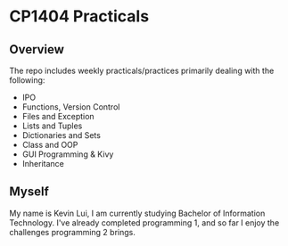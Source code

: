 # CP1404 Practicals

## Overview

The repo includes weekly practicals/practices primarily dealing with the following:

* IPO
* Functions, Version Control
* Files and Exception
* Lists and Tuples
* Dictionaries and Sets
* Class and OOP
* GUI Programming & Kivy
* Inheritance 

## Myself 

My name is Kevin Lui, I am currently studying Bachelor of Information Technology.
I've already completed programming 1, and so far I enjoy the challenges programming 2 brings.    



